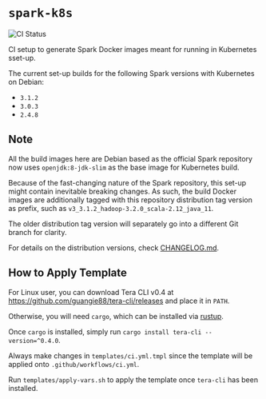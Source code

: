 # `spark-k8s`

![CI
Status](https://img.shields.io/github/workflow/status/dsaidgovsg/spark-k8s/CI/master?label=CI&logo=github&style=for-the-badge)

CI setup to generate Spark Docker images meant for running in Kubernetes
sset-up.

The current set-up builds for the following Spark versions with Kubernetes on
Debian:

- `3.1.2`
- `3.0.3`
- `2.4.8`

## Note

All the build images here are Debian based as the official Spark repository now
uses `openjdk:8-jdk-slim` as the base image for Kubernetes build.

Because of the fast-changing nature of the Spark repository, this set-up might
contain inevitable breaking changes. As such, the build Docker images are
additionally tagged with this repository distribution tag version as prefix,
such as `v3_3.1.2_hadoop-3.2.0_scala-2.12_java_11`.

The older distribution tag version will separately go into a different Git
branch for clarity.

For details on the distribution versions, check [CHANGELOG.md](CHANGELOG.md).

## How to Apply Template

For Linux user, you can download Tera CLI v0.4 at
<https://github.com/guangie88/tera-cli/releases> and place it in `PATH`.

Otherwise, you will need `cargo`, which can be installed via
[rustup](https://rustup.rs/).

Once `cargo` is installed, simply run `cargo install tera-cli --version=^0.4.0`.

Always make changes in `templates/ci.yml.tmpl` since the template will be
applied onto `.github/workflows/ci.yml`.

Run `templates/apply-vars.sh` to apply the template once `tera-cli` has been
installed.
